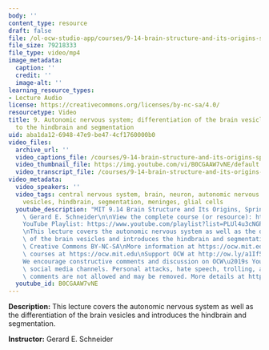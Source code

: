 ```yaml
---
body: ''
content_type: resource
draft: false
file: /ol-ocw-studio-app/courses/9-14-brain-structure-and-its-origins-spring-2014/mit9_14s14_lec09_360p_16_9.mp4
file_size: 79218333
file_type: video/mp4
image_metadata:
  caption: ''
  credit: ''
  image-alt: ''
learning_resource_types:
- Lecture Audio
license: https://creativecommons.org/licenses/by-nc-sa/4.0/
resourcetype: Video
title: 9. Autonomic nervous system; differentiation of the brain vesicles and intro
  to the hindbrain and segmentation
uid: aba1da12-6948-47e9-be47-4cf1760000b0
video_files:
  archive_url: ''
  video_captions_file: /courses/9-14-brain-structure-and-its-origins-spring-2014/mit9_14s14_lec09_captions.vtt
  video_thumbnail_file: https://img.youtube.com/vi/B0CGAAW7vNE/default.jpg
  video_transcript_file: /courses/9-14-brain-structure-and-its-origins-spring-2014/mit9_14s14_lec09_transcript.pdf
video_metadata:
  video_speakers: ''
  video_tags: central nervous system, brain, neuron, autonomic nervous system, brain
    vesicles, hindbrain, segmentation, meninges, glial cells
  youtube_description: "MIT 9.14 Brain Structure and Its Origins, Spring 2014\nInstructor:\
    \ Gerard E. Schneider\n\nView the complete course (or resource): https://ocw.mit.edu/9-14S14\n\
    YouTube Playlist: https://www.youtube.com/playlist?list=PLUl4u3cNGP62ABe0O-0qtaHHxyKQi1ZwR\n\
    \nThis lecture covers the autonomic nervous system as well as the differentiation\
    \ of the brain vesicles and introduces the hindbrain and segmentation.\n\nLicense:\
    \ Creative Commons BY-NC-SA\nMore information at https://ocw.mit.edu/terms\nMore\
    \ courses at https://ocw.mit.edu\nSupport OCW at http://ow.ly/a1If50zVRlQ\n\n\
    We encourage constructive comments and discussion on OCW\u2019s YouTube and other\
    \ social media channels. Personal attacks, hate speech, trolling, and inappropriate\
    \ comments are not allowed and may be removed. More details at https://ocw.mit.edu/comments."
  youtube_id: B0CGAAW7vNE
---
```

**Description:** This lecture covers the autonomic nervous system as well as the differentiation of the brain vesicles and introduces the hindbrain and segmentation.

**Instructor:** Gerard E. Schneider
